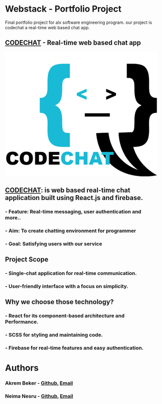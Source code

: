 # Webstack - Portfolio Project
Final portfolio project for alx software engineering program. our project is codechat a real-time web based chat app.

## [CODECHAT](https://github.com/Abualiy/Portfolio/tree/main/codechat) - Real-time web based chat app

[<img src="codechat/src/asset/logo.png">](https://github.com/Abualiy/Portfolio/tree/main/codechat)

## [CODECHAT](https://github.com/Abualiy/Portfolio/tree/main/codechat):  is web based real-time chat application built using React.js and firebase. 
### - Feature: Real-time messaging, user authentication and more..
### - Aim: To create chatting environment for programmer
### - Goal: Satisfying users with our service


## Project Scope
### - Single-chat application for real-time communication.
### - User-friendly interface with a focus on simplicity.


## Why we choose those technology?

### - React for its component-based architecture and Performance.
### - SCSS for styling and maintaining code.
### - Firebase for real-time features and easy authentication.




# Authors
### Akrem Beker - [Github](https://github.com/Abualiy), [Email](akremmuktar332@gmail.com)
### Neima Nesru - [Github](https://github.com/Nemuuuu), [Email](neimanesru34@gmail.com)


